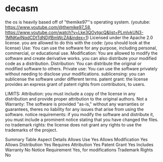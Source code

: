 # decasm

the os is heavily based off of "themike97"'s operating system. (youtube: https://www.youtube.com/@themike97_58, https://www.youtube.com/watch?v=Lke3QOytgcQ&list=PLmlvkUN3-1MNKwINqdCDtTdNDjfBmWcZA&index=1)
Licensed under the Apache 2.0 license.
you are allowed to do this with the code: (you should look at the license)
Use: You can use the software for any purpose, including personal, commercial, or educational use.
Modification: You are allowed to modify the software and create derivative works. you can also distribute your modified code as a distribution.
Distribution: You can distribute the original or modified software to others.
Private use: You can use the software privately without needing to disclose your modifications.
sublicensing: you can sublicense the software under different terms.
patent grant: the license provides an express grant of patent rights from contributors, to users.

LIMITS:
Attribution: you must include a copy of the license in any distribution and provide proper attribution to the original authors.
Not a Warranty: The software is provided "as-is," without any warranties or guarantees, theres no liability for any issues that arise from using the software.
notice requirements: if you modify the software and distribute it, you must include a prominent notice stating that you have changed the files.
no trademark rights: the license does not grant any rights to use the trademarks of the project.

Summary Table
Aspect	                Details
Allows Use	            Yes
Allows Modification	    Yes
Allows Distribution	    Yes
Requires Attribution	  Yes
Patent Grant	          Yes
Includes Warranty	      No
Notice Requirement	    Yes, for modifications
Trademark Rights	      No
